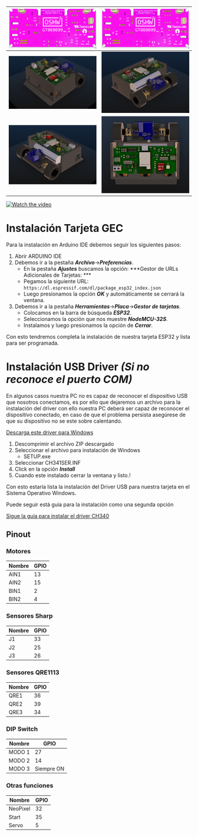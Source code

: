 

| ![](/bottom.PNG)             |  ![](/bottom.PNG) |
:-------------------------:|:-------------------------:
![](img/1.PNG)  |  ![](img/2.PNG)
![](img/3.PNG)  |  ![](img/4.PNG)

[![Watch the video](https://i.imgur.com/vKb2F1B.png)](https://youtu.be/Q2Lw2yDLy2g)

# Instalación Tarjeta GEC

Para la instalación en Arduino IDE debemos seguir los siguientes pasos:

1. Abrir ARDUINO IDE
2. Debemos ir a la pestaña ***Archivo***->***Preferencias***.
	- En la pestaña ***Ajustes*** buscamos la opción: ***Gestor de URLs Adicionales de Tarjetas: ***
	- Pegamos la siguiente URL: `https://dl.espressif.com/dl/package_esp32_index.json`
	- Luego presionamos la opción ***OK*** y automáticamente se cerrará la ventana.
3. Debemos ir a la pestaña ***Herramientas***->***Placa***->***Gestor de tarjetas***.
	- Colocamos en la barra de búsqueda ***ESP32***.
	- Seleccionamos la opción que nos muestre ***NodeMCU-32S***.
	- Instalamos y luego presionamos la opción de ***Cerrar***.

Con esto tendremos completa la instalación de nuestra tarjeta ESP32 y lista para ser programada.	 

# Instalación USB Driver ***(Si no reconoce el puerto COM)***

En algunos casos nuestra PC no es capaz de reconocer el dispositivo USB que nosotros conectamos, es por ello que dejaremos un archivo para la instalación del driver con ello nuestra PC deberá ser capaz de reconocer el dispositivo conectado, en caso de que el problema persista asegúrese de que su dispositivo no se este sobre calentando.

[Descarga este driver para Windows][DRIVER_USB]

[DRIVER_USB]: https://www.arduined.eu/files/windows10/CH341SER.zip

1. Descomprimir el archivo ZIP descargado 
2. Seleccionar el archivo para instalación de Windows
	- SETUP.exe
3. Seleccionar CH341SER.INF
4. Click en la opción ***Install***
5. Cuando este instalado cerrar la ventana y listo.!

Con esto estaría lista la instalación del Driver USB para nuestra tarjeta en el Sistema Operativo Windows.

Puede seguir está guía para la instalación como una segunda opción 

[Sigue la guía para instalar el driver CH340][DRIVER_CH340]

[DRIVER_CH340]: https://www.arduined.eu/ch340-windows-10-driver-download/

## Pinout

### Motores
Nombre | GPIO 
--- | --- 
AIN1 | 13
AIN2 | 15
BIN1 | 2
BIN2 | 4

### Sensores Sharp
Nombre | GPIO 
--- | --- 
J1 | 33
J2 | 25
J3 | 26

### Sensores QRE1113
Nombre | GPIO 
--- | --- 
QRE1 | 36
QRE2 | 39
QRE3 | 34

### DIP Switch
Nombre | GPIO 
--- | --- 
MODO 1 | 27
MODO 2 | 14
MODO 3 | Siempre ON

### Otras funciones
Nombre | GPIO 
--- | --- 
NeoPixel | 32
Start | 35
Servo | 5
